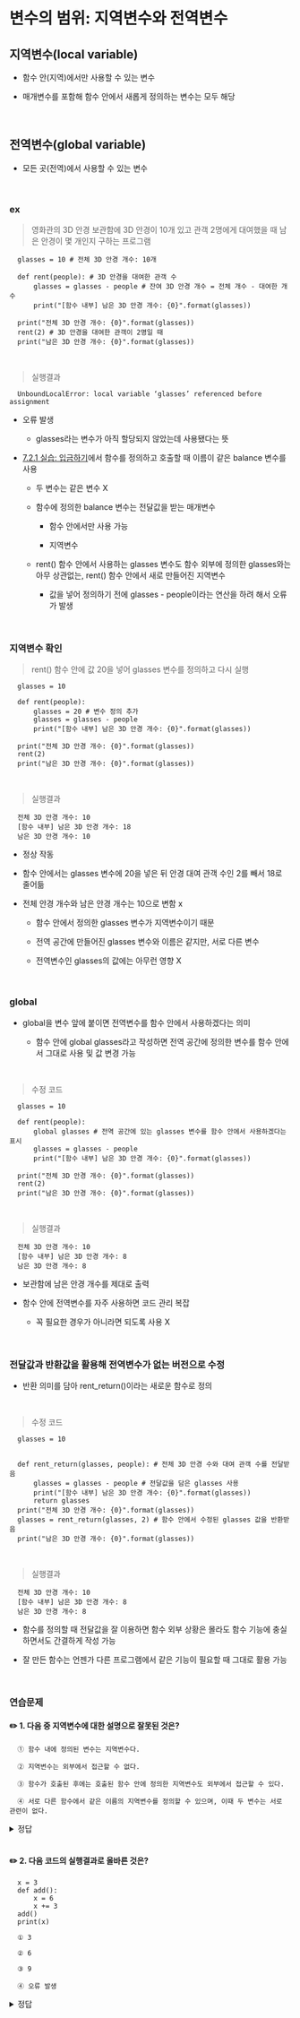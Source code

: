 # 변수의 범위: 지역변수와 전역변수
지역변수(local variable)
---
- 함수 안(지역)에서만 사용할 수 있는 변수

- 매개변수를 포함해 함수 안에서 새롭게 정의하는 변수는 모두 해당

<br>

전역변수(global variable)
---
- 모든 곳(전역)에서 사용할 수 있는 변수

<br>

### ex
> 영화관의 3D 안경 보관함에 3D 안경이 10개 있고 관객 2명에게 대여했을 때 남은 안경이 몇 개인지 구하는 프로그램
```
  glasses = 10 # 전체 3D 안경 개수: 10개
  
  def rent(people): # 3D 안경을 대여한 관객 수
      glasses = glasses - people # 잔여 3D 안경 개수 = 전체 개수 - 대여한 개수
      print("[함수 내부] 남은 3D 안경 개수: {0}".format(glasses))
  
  print("전체 3D 안경 개수: {0}".format(glasses))
  rent(2) # 3D 안경을 대여한 관객이 2명일 때
  print("남은 3D 안경 개수: {0}".format(glasses))
```

<br>

> 실행결과
```
  UnboundLocalError: local variable ‘glasses’ referenced before assignment
```
- 오류 발생
  
  - glasses라는 변수가 아직 할당되지 않았는데 사용됐다는 뜻

- [7.2.1 실습: 입금하기](../02)에서 함수를 정의하고 호출할 때 이름이 같은 balance 변수를 사용
  - 두 변수는 같은 변수 X
  
  - 함수에 정의한 balance 변수는 전달값을 받는 매개변수
  
    - 함수 안에서만 사용 가능
   
    - 지역변수
  
  - rent() 함수 안에서 사용하는 glasses 변수도 함수 외부에 정의한 glasses와는 아무 상관없는, rent() 함수 안에서 새로 만들어진 지역변수
  
    - 값을 넣어 정의하기 전에 glasses - people이라는 연산을 하려 해서 오류가 발생

<br>

### 지역변수 확인
> rent() 함수 안에 값 20을 넣어 glasses 변수를 정의하고 다시 실행
```
  glasses = 10
  
  def rent(people):
      glasses = 20 # 변수 정의 추가
      glasses = glasses - people
      print("[함수 내부] 남은 3D 안경 개수: {0}".format(glasses))
  
  print("전체 3D 안경 개수: {0}".format(glasses))
  rent(2)
  print("남은 3D 안경 개수: {0}".format(glasses))
```

<br>

> 실행결과
```
  전체 3D 안경 개수: 10
  [함수 내부] 남은 3D 안경 개수: 18
  남은 3D 안경 개수: 10
```
- 정상 작동

- 함수 안에서는 glasses 변수에 20을 넣은 뒤 안경 대여 관객 수인 2를 빼서 18로 줄어듦

- 전체 안경 개수와 남은 안경 개수는 10으로 변함 x

  - 함수 안에서 정의한 glasses 변수가 지역변수이기 때문

  - 전역 공간에 만들어진 glasses 변수와 이름은 같지만, 서로 다른 변수

  - 전역변수인 glasses의 값에는 아무런 영향 X

<br>

### global
- global을 변수 앞에 붙이면 전역변수를 함수 안에서 사용하겠다는 의미

  - 함수 안에 global glasses라고 작성하면 전역 공간에 정의한 변수를 함수 안에서 그대로 사용 및 값 변경 가능

<br>

> 수정 코드
```
  glasses = 10
  
  def rent(people):
      global glasses # 전역 공간에 있는 glasses 변수를 함수 안에서 사용하겠다는 표시
      glasses = glasses - people
      print("[함수 내부] 남은 3D 안경 개수: {0}".format(glasses))
  
  print("전체 3D 안경 개수: {0}".format(glasses))
  rent(2)
  print("남은 3D 안경 개수: {0}".format(glasses))
```

<br>

> 실행결과
```
  전체 3D 안경 개수: 10
  [함수 내부] 남은 3D 안경 개수: 8
  남은 3D 안경 개수: 8
```
- 보관함에 남은 안경 개수를 제대로 출력

- 함수 안에 전역변수를 자주 사용하면 코드 관리 복잡

  - 꼭 필요한 경우가 아니라면 되도록 사용 X

<br>

### 전달값과 반환값을 활용해 전역변수가 없는 버전으로 수정
- 반환 의미를 담아 rent_return()이라는 새로운 함수로 정의

<br>

> 수정 코드
```
  glasses = 10
   
  
  def rent_return(glasses, people): # 전체 3D 안경 수와 대여 관객 수를 전달받음
      glasses = glasses - people # 전달값을 담은 glasses 사용
      print("[함수 내부] 남은 3D 안경 개수: {0}".format(glasses))
      return glasses
  print("전체 3D 안경 개수: {0}".format(glasses))
  glasses = rent_return(glasses, 2) # 함수 안에서 수정된 glasses 값을 반환받음
  print("남은 3D 안경 개수: {0}".format(glasses))
```

<br>

> 실행결과
```
  전체 3D 안경 개수: 10
  [함수 내부] 남은 3D 안경 개수: 8
  남은 3D 안경 개수: 8
```
- 함수를 정의할 때 전달값을 잘 이용하면 함수 외부 상황은 몰라도 함수 기능에 충실하면서도 간결하게 작성 가능

- 잘 만든 함수는 언젠가 다른 프로그램에서 같은 기능이 필요할 때 그대로 활용 가능

<br>

### 연습문제
#### ✏️ 1. 다음 중 지역변수에 대한 설명으로 잘못된 것은?
```
  ① 함수 내에 정의된 변수는 지역변수다.
  
  ② 지역변수는 외부에서 접근할 수 없다.
  
  ③ 함수가 호출된 후에는 호출된 함수 안에 정의한 지역변수도 외부에서 접근할 수 있다.
  
  ④ 서로 다른 함수에서 같은 이름의 지역변수를 정의할 수 있으며, 이때 두 변수는 서로 관련이 없다.
```

<details>
  <summary>정답</summary>

<br>

> ③ 함수가 호출된 후에는 호출된 함수 안에 정의한 지역변수도 외부에서 접근할 수 있다.
```
  함수 안에 정의한 지역변수는 함수 안에서만 접근
```

</details>

<br>

#### ✏️ 2. 다음 코드의 실행결과로 올바른 것은?
```
  x = 3
  def add():
      x = 6
      x += 3
  add()
  print(x)
```
```
  ① 3
  
  ② 6
  
  ③ 9
  
  ④ 오류 발생
```

<details>
  <summary>정답</summary>

<br>

> ① 3

</details>

<br>
